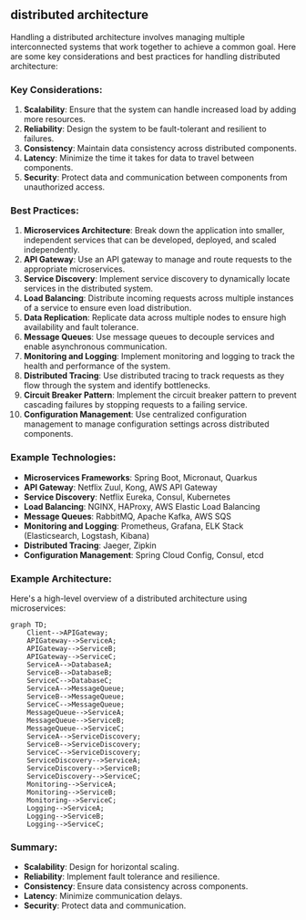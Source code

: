 ## distributed architecture

Handling a distributed architecture involves managing multiple interconnected systems that work together to achieve a common goal. Here are some key considerations and best practices for handling distributed architecture:

### Key Considerations:
1. **Scalability**: Ensure that the system can handle increased load by adding more resources.
2. **Reliability**: Design the system to be fault-tolerant and resilient to failures.
3. **Consistency**: Maintain data consistency across distributed components.
4. **Latency**: Minimize the time it takes for data to travel between components.
5. **Security**: Protect data and communication between components from unauthorized access.

### Best Practices:
1. **Microservices Architecture**: Break down the application into smaller, independent services that can be developed, deployed, and scaled independently.
2. **API Gateway**: Use an API gateway to manage and route requests to the appropriate microservices.
3. **Service Discovery**: Implement service discovery to dynamically locate services in the distributed system.
4. **Load Balancing**: Distribute incoming requests across multiple instances of a service to ensure even load distribution.
5. **Data Replication**: Replicate data across multiple nodes to ensure high availability and fault tolerance.
6. **Message Queues**: Use message queues to decouple services and enable asynchronous communication.
7. **Monitoring and Logging**: Implement monitoring and logging to track the health and performance of the system.
8. **Distributed Tracing**: Use distributed tracing to track requests as they flow through the system and identify bottlenecks.
9. **Circuit Breaker Pattern**: Implement the circuit breaker pattern to prevent cascading failures by stopping requests to a failing service.
10. **Configuration Management**: Use centralized configuration management to manage configuration settings across distributed components.

### Example Technologies:
- **Microservices Frameworks**: Spring Boot, Micronaut, Quarkus
- **API Gateway**: Netflix Zuul, Kong, AWS API Gateway
- **Service Discovery**: Netflix Eureka, Consul, Kubernetes
- **Load Balancing**: NGINX, HAProxy, AWS Elastic Load Balancing
- **Message Queues**: RabbitMQ, Apache Kafka, AWS SQS
- **Monitoring and Logging**: Prometheus, Grafana, ELK Stack (Elasticsearch, Logstash, Kibana)
- **Distributed Tracing**: Jaeger, Zipkin
- **Configuration Management**: Spring Cloud Config, Consul, etcd

### Example Architecture:
Here's a high-level overview of a distributed architecture using microservices:

```mermaid
graph TD;
    Client-->APIGateway;
    APIGateway-->ServiceA;
    APIGateway-->ServiceB;
    APIGateway-->ServiceC;
    ServiceA-->DatabaseA;
    ServiceB-->DatabaseB;
    ServiceC-->DatabaseC;
    ServiceA-->MessageQueue;
    ServiceB-->MessageQueue;
    ServiceC-->MessageQueue;
    MessageQueue-->ServiceA;
    MessageQueue-->ServiceB;
    MessageQueue-->ServiceC;
    ServiceA-->ServiceDiscovery;
    ServiceB-->ServiceDiscovery;
    ServiceC-->ServiceDiscovery;
    ServiceDiscovery-->ServiceA;
    ServiceDiscovery-->ServiceB;
    ServiceDiscovery-->ServiceC;
    Monitoring-->ServiceA;
    Monitoring-->ServiceB;
    Monitoring-->ServiceC;
    Logging-->ServiceA;
    Logging-->ServiceB;
    Logging-->ServiceC;
```

### Summary:
- **Scalability**: Design for horizontal scaling.
- **Reliability**: Implement fault tolerance and resilience.
- **Consistency**: Ensure data consistency across components.
- **Latency**: Minimize communication delays.
- **Security**: Protect data and communication.

